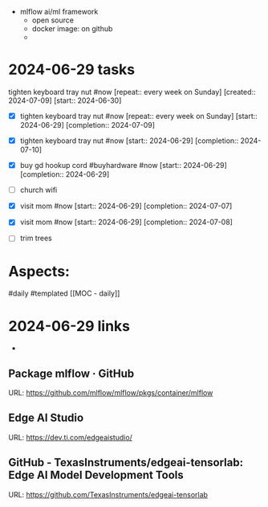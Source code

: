 - mlflow ai/ml framework
	- open source 
	- docker image:  on github
	- 
# 2024-06-29 tasks

 tighten keyboard tray nut #now  [repeat:: every week on Sunday]  [created:: 2024-07-09]  [start:: 2024-06-30]
- [x] tighten keyboard tray nut #now  [repeat:: every week on Sunday]  [start:: 2024-06-29]  [completion:: 2024-07-09]
- [x] tighten keyboard tray nut #now  [start:: 2024-06-29]  [completion:: 2024-07-10]
- [x] buy gd hookup cord #buyhardware #now  [start:: 2024-06-29]  [completion:: 2024-06-29]
- [ ] church wifi
- [x] visit mom #now  [start:: 2024-06-29]  [completion:: 2024-07-07]
- [x] visit mom #now  [start:: 2024-06-29]  [completion:: 2024-07-08]
- [ ] trim trees





# Aspects:
#daily #templated
[[MOC - daily]]

# 2024-06-29 links
- 


## Package mlflow · GitHub
URL: https://github.com/mlflow/mlflow/pkgs/container/mlflow
## Edge AI Studio
URL: https://dev.ti.com/edgeaistudio/
## GitHub - TexasInstruments/edgeai-tensorlab: Edge AI Model Development Tools
URL: https://github.com/TexasInstruments/edgeai-tensorlab
